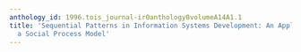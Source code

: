 ```yaml
---
anthology_id: 1996.tois_journal-ir0anthology0volumeA14A1.1
title: 'Sequential Patterns in Information Systems Development: An Application of
  a Social Process Model'
---
```

